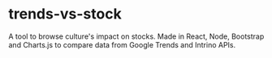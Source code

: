 # trends-vs-stock
 A tool to browse culture's impact on stocks. Made in React, Node, Bootstrap and Charts.js to compare data from Google Trends and Intrino APIs.
